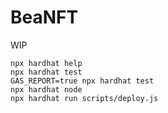 # BeaNFT

WIP

```shell
npx hardhat help
npx hardhat test
GAS_REPORT=true npx hardhat test
npx hardhat node
npx hardhat run scripts/deploy.js
```
